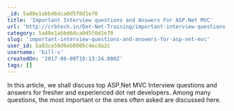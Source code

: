 ```yaml
---
_id: 5a88e1abbd6dca0d5f0d1e70
title: 'Important Interview questions and Answers For ASP.Net MVC'
url: 'http://crbtech.in/Dot-Net-Training/important-interview-questions-answers-asp-net-mvc/'
category: 5a88e1abbd6dca0d5f0d1e70
slug: 'important-interview-questions-and-answers-for-asp-net-mvc'
user_id: 5a83ce59d6eb0005c4ecda2c
username: 'bill-s'
createdOn: '2017-06-09T19:13:24.000Z'
tags: []
---
```


In this article, we shall discuss top ASP.Net MVC Interview questions and answers for fresher and experienced dot net developers. Among many questions, the most important or the ones often asked are discussed here.
